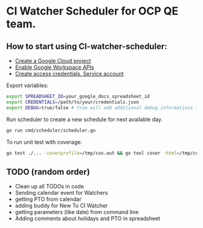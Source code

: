 # CI Watcher Scheduler for OCP QE team.

## How to start using CI-watcher-scheduler:

- [Create a Google Cloud project](https://developers.google.com/workspace/guides/create-project)
- [Enable Google Workspace APIs](https://developers.google.com/workspace/guides/enable-apis)
- [Create access credentials. Service account](https://developers.google.com/workspace/guides/create-credentials#service-account)

Export variables:

```bash
export SPREADSHEET_ID=your_google_docs_spreadsheet_id
export CREDENTIALS=/path/to/your/credentials.json
export DEBUG=true/false # true will add additional debug informations in logs
```

Run scheduler to create a new schedule for next available day.

```bash
go run cmd/scheduler/scheduler.go
```

To run unit test with coverage:

```bash
go test ./... -coverprofile=/tmp/cov.out && go tool cover -html=/tmp/cov.out
```

## TODO (random order)
- Clean up all TODOs in code
- Sending calendar event for Watchers
- getting PTO from calendar
- adding buddy for New To CI Watcher
- getting parameters (like date) from command line
- Adding comments about holidays and PTO in spreadsheet
